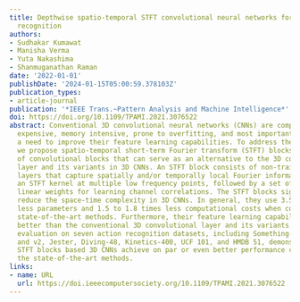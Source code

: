 ```yaml
---
title: Depthwise spatio-temporal STFT convolutional neural networks for human action
  recognition
authors:
- Sudhakar Kumawat
- Manisha Verma
- Yuta Nakashima
- Shanmuganathan Raman
date: '2022-01-01'
publishDate: '2024-01-15T05:00:59.378103Z'
publication_types:
- article-journal
publication: '*IEEE Trans.~Pattern Analysis and Machine Intelligence*'
doi: https://doi.org/10.1109/TPAMI.2021.3076522
abstract: Conventional 3D convolutional neural networks (CNNs) are computationally
  expensive, memory intensive, prone to overfitting, and most importantly, there is
  a need to improve their feature learning capabilities. To address these issues,
  we propose spatio-temporal short-term Fourier transform (STFT) blocks, a new class
  of convolutional blocks that can serve as an alternative to the 3D convolutional
  layer and its variants in 3D CNNs. An STFT block consists of non-trainable convolution
  layers that capture spatially and/or temporally local Fourier information using
  an STFT kernel at multiple low frequency points, followed by a set of trainable
  linear weights for learning channel correlations. The STFT blocks significantly
  reduce the space-time complexity in 3D CNNs. In general, they use 3.5 to 4.5 times
  less parameters and 1.5 to 1.8 times less computational costs when compared to the
  state-of-the-art methods. Furthermore, their feature learning capabilities are significantly
  better than the conventional 3D convolutional layer and its variants. Our extensive
  evaluation on seven action recognition datasets, including Something-Something v1
  and v2, Jester, Diving-48, Kinetics-400, UCF 101, and HMDB 51, demonstrate that
  STFT blocks based 3D CNNs achieve on par or even better performance compared to
  the state-of-the-art methods.
links:
- name: URL
  url: https://doi.ieeecomputersociety.org/10.1109/TPAMI.2021.3076522
---
```


